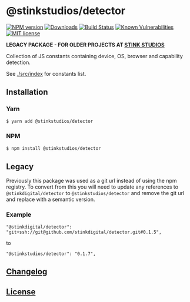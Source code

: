 # @stinkstudios/detector

[![NPM version][npm-img]][npm-url] [![Downloads][downloads-img]][npm-url] [![Build Status][travis-img]][travis-url] [![Known Vulnerabilities][snyk-img]][snyk-url] [![MIT license][mit-img]][mit-url]

**LEGACY PACKAGE - FOR OLDER PROJECTS AT [STINK STUDIOS]**

Collection of JS constants containing device, OS, browser and capability detection.

See [./src/index](https://github.com/Stinkstudios/npm-packages/blob/master/packages/detector/src/index.js) for constants list.

## Installation

### Yarn

```bash
$ yarn add @stinkstudios/detector
```

### NPM

```bash
$ npm install @stinkstudios/detector
```

## Legacy

Previously this package was used as a git url instead of using the npm registry. To convert from this you will need to update any references to `@stinkdigital/detector` to `@stinkstudios/detector` and remove the git url and replace with a semantic version.

### Example

```
"@stinkdigital/detector": "git+ssh://git@github.com/stinkdigital/detector.git#0.1.5",
```

to

```
"@stinkstudios/detector": "0.1.7",
```

## [Changelog](https://github.com/Stinkstudios/npm-packages/blob/master/packages/detector/CHANGELOG.md)

## [License](https://github.com/Stinkstudios/npm-packages/blob/master/packages/detector/LICENSE)

[downloads-img]: https://img.shields.io/npm/dm/@stinkstudios/detector.svg?style=flat-square
[npm-img]: https://img.shields.io/npm/v/@stinkstudios/detector.svg?style=flat-square
[npm-url]: https://npmjs.org/package/@stinkstudios/detector
[travis-img]: https://travis-ci.com/Stinkstudios/npm-packages.svg?style=flat-square
[travis-url]: https://travis-ci.com/Stinkstudios/npm-packages
[snyk-img]: https://snyk.io/test/github/Stinkstudios/npm-packages/badge.svg?targetFile=packages%2Fdetector%2Fpackage.json
[snyk-url]: https://snyk.io/test/github/Stinkstudios/npm-packages?targetFile=packages%2Fdetector%2Fpackage.json
[mit-img]: http://img.shields.io/badge/license-MIT-brightgreen.svg
[mit-url]: http://opensource.org/licenses/MIT
[stink studios]: https://stinkstudios.com
